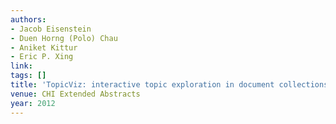 ```yaml
---
authors:
- Jacob Eisenstein
- Duen Horng (Polo) Chau
- Aniket Kittur
- Eric P. Xing
link:
tags: []
title: 'TopicViz: interactive topic exploration in document collections.'
venue: CHI Extended Abstracts
year: 2012
---
```

